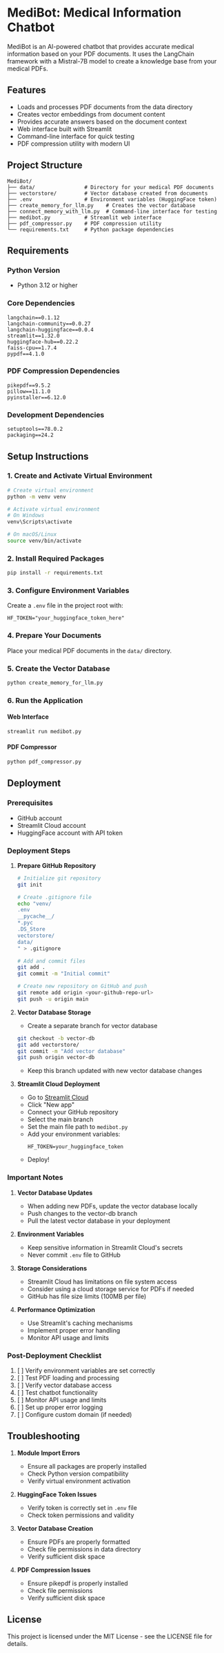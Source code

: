 # MediBot: Medical Information Chatbot

MediBot is an AI-powered chatbot that provides accurate medical information based on your PDF documents. It uses the LangChain framework with a Mistral-7B model to create a knowledge base from your medical PDFs.

## Features

- Loads and processes PDF documents from the data directory
- Creates vector embeddings from document content
- Provides accurate answers based on the document context
- Web interface built with Streamlit
- Command-line interface for quick testing
- PDF compression utility with modern UI

## Project Structure

```
MediBot/
├── data/                # Directory for your medical PDF documents
├── vectorstore/         # Vector database created from documents
├── .env                 # Environment variables (HuggingFace token)
├── create_memory_for_llm.py    # Creates the vector database
├── connect_memory_with_llm.py  # Command-line interface for testing
├── medibot.py           # Streamlit web interface
├── pdf_compressor.py    # PDF compression utility
└── requirements.txt     # Python package dependencies
```

## Requirements

### Python Version
- Python 3.12 or higher

### Core Dependencies
```
langchain==0.1.12
langchain-community==0.0.27
langchain-huggingface==0.0.4
streamlit==1.32.0
huggingface-hub==0.22.2
faiss-cpu==1.7.4
pypdf==4.1.0
```

### PDF Compression Dependencies
```
pikepdf==9.5.2
pillow==11.1.0
pyinstaller==6.12.0
```

### Development Dependencies
```
setuptools==78.0.2
packaging==24.2
```

## Setup Instructions

### 1. Create and Activate Virtual Environment

```bash
# Create virtual environment
python -m venv venv

# Activate virtual environment
# On Windows
venv\Scripts\activate

# On macOS/Linux
source venv/bin/activate
```

### 2. Install Required Packages

```bash
pip install -r requirements.txt
```

### 3. Configure Environment Variables

Create a `.env` file in the project root with:
```
HF_TOKEN="your_huggingface_token_here"
```

### 4. Prepare Your Documents

Place your medical PDF documents in the `data/` directory.

### 5. Create the Vector Database

```bash
python create_memory_for_llm.py
```

### 6. Run the Application

#### Web Interface
```bash
streamlit run medibot.py
```

#### PDF Compressor
```bash
python pdf_compressor.py
```

## Deployment

### Prerequisites
- GitHub account
- Streamlit Cloud account
- HuggingFace account with API token

### Deployment Steps

1. **Prepare GitHub Repository**
   ```bash
   # Initialize git repository
   git init
   
   # Create .gitignore file
   echo "venv/
   .env
   __pycache__/
   *.pyc
   .DS_Store
   vectorstore/
   data/
   " > .gitignore
   
   # Add and commit files
   git add .
   git commit -m "Initial commit"
   
   # Create new repository on GitHub and push
   git remote add origin <your-github-repo-url>
   git push -u origin main
   ```

2. **Vector Database Storage**
   - Create a separate branch for vector database
   ```bash
   git checkout -b vector-db
   git add vectorstore/
   git commit -m "Add vector database"
   git push origin vector-db
   ```
   - Keep this branch updated with new vector database changes

3. **Streamlit Cloud Deployment**
   - Go to [Streamlit Cloud](https://streamlit.io/cloud)
   - Click "New app"
   - Connect your GitHub repository
   - Select the main branch
   - Set the main file path to `medibot.py`
   - Add your environment variables:
     ```
     HF_TOKEN=your_huggingface_token
     ```
   - Deploy!

### Important Notes

1. **Vector Database Updates**
   - When adding new PDFs, update the vector database locally
   - Push changes to the vector-db branch
   - Pull the latest vector database in your deployment

2. **Environment Variables**
   - Keep sensitive information in Streamlit Cloud's secrets
   - Never commit `.env` file to GitHub

3. **Storage Considerations**
   - Streamlit Cloud has limitations on file system access
   - Consider using a cloud storage service for PDFs if needed
   - GitHub has file size limits (100MB per file)

4. **Performance Optimization**
   - Use Streamlit's caching mechanisms
   - Implement proper error handling
   - Monitor API usage and limits

### Post-Deployment Checklist

1. [ ] Verify environment variables are set correctly
2. [ ] Test PDF loading and processing
3. [ ] Verify vector database access
4. [ ] Test chatbot functionality
5. [ ] Monitor API usage and limits
6. [ ] Set up proper error logging
7. [ ] Configure custom domain (if needed)

## Troubleshooting

1. **Module Import Errors**
   - Ensure all packages are properly installed
   - Check Python version compatibility
   - Verify virtual environment activation

2. **HuggingFace Token Issues**
   - Verify token is correctly set in `.env` file
   - Check token permissions and validity

3. **Vector Database Creation**
   - Ensure PDFs are properly formatted
   - Check file permissions in data directory
   - Verify sufficient disk space

4. **PDF Compression Issues**
   - Ensure pikepdf is properly installed
   - Check file permissions
   - Verify sufficient disk space

## License

This project is licensed under the MIT License - see the LICENSE file for details.

